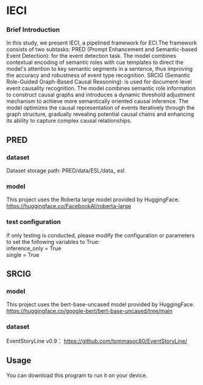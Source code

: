 # IECI
### Brief Introduction
In this study, we present IECI, a pipelined framework for ECI.The framework consists of two subtasks: PRED (Prompt Enhancement and Semantic-based Event Detection): for the event detection task. The model combines contextual encoding of semantic roles with cue templates to direct the model's attention to key semantic segments in a sentence, thus improving the accuracy and robustness of event type recognition. SRCIG (Semantic Role-Guided Graph-Based Causal Reasoning): is used for document-level event causality recognition. The model combines semantic role information to construct causal graphs and introduces a dynamic threshold adjustment mechanism to achieve more semantically oriented causal inference. The model optimizes the causal representation of events iteratively through the graph structure, gradually revealing potential causal chains and enhancing its ability to capture complex causal relationships.
## PRED
### dataset
Dataset storage path: PRED/data/ESL/data_ esl
### model
This project uses the Roberta large model provided by HuggingFace. https://huggingface.co/FacebookAI/roberta-large
### test configuration
If only testing is conducted, please modify the configuration or parameters to set the following variables to True:<br>
inference_only = True<br>
single = True
## SRCIG
### model
This project uses the bert-base-uncased model provided by HuggingFace. https://huggingface.co/google-bert/bert-base-uncased/tree/main
### dataset
EventStoryLine v0.9： https://github.com/tommasoc80/EventStoryLine/
## Usage
You can download this program to run it on your device.
